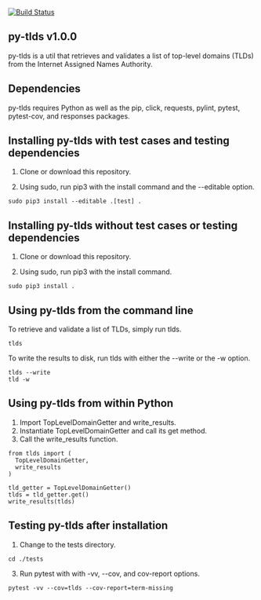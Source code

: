 [![Build Status](https://travis-ci.com/critical-path/py-tlds.svg?branch=master)](https://travis-ci.com/critical-path/py-tlds)

## py-tlds v1.0.0

py-tlds is a util that retrieves and validates a list of top-level domains (TLDs) from the Internet Assigned Names Authority.


## Dependencies

py-tlds requires Python as well as the pip, click, requests, pylint, pytest, pytest-cov, and responses packages.


## Installing py-tlds with test cases and testing dependencies

1. Clone or download this repository.

2. Using sudo, run pip3 with the install command and the --editable option.

```
sudo pip3 install --editable .[test] .
```

## Installing py-tlds without test cases or testing dependencies

1. Clone or download this repository.

2. Using sudo, run pip3 with the install command.

```
sudo pip3 install .
```

## Using py-tlds from the command line

To retrieve and validate a list of TLDs, simply run tlds.

```
tlds
```

To write the results to disk, run tlds with either the --write or the -w option.

```
tlds --write
tld -w
```

## Using py-tlds from within Python

1. Import TopLevelDomainGetter and write_results.
2. Instantiate TopLevelDomainGetter and call its get method.
3. Call the write_results function.


```
from tlds import (
  TopLevelDomainGetter,
  write_results
)

tld_getter = TopLevelDomainGetter()
tlds = tld_getter.get()
write_results(tlds)
```

## Testing py-tlds after installation

1. Change to the tests directory.

```
cd ./tests
```

3. Run pytest with with -vv, --cov, and cov-report options.

```
pytest -vv --cov=tlds --cov-report=term-missing
```
